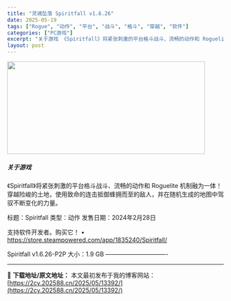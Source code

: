```yaml
---
title: "灵魂坠落 Spiritfall v1.6.26"
date: 2025-05-19
tags: ["Rogue", "动作", "平台", "战斗", "格斗", "穿越", "软件"]
categories: ["PC游戏"]
excerpt: "关于游戏 《Spiritfall》将紧张刺激的平台格斗战斗、流畅的动作和 Roguelite 机制融为一体！穿越险峻的土地，使用致命的连击抵御蜂拥而至的敌人，并在随机生成的地图中驾驭不断变化的力量。 标题：Spiritfall 类型：动作 发售日期：2024年2月28日 支持软件开发者。购买它！ •&hellip;"
layout: post
---
```


<img class="aligncenter size-full wp-image-13400" src="https://2cy.202588.cn/wp-content/uploads/2025/05/2025051912442442.webp" alt="" width="460" height="215" />
<h5>关于游戏</h5>
《Spiritfall》将紧张刺激的平台格斗战斗、流畅的动作和 Roguelite 机制融为一体！穿越险峻的土地，使用致命的连击抵御蜂拥而至的敌人，并在随机生成的地图中驾驭不断变化的力量。

标题：Spiritfall
类型：动作
发售日期：2024年2月28日

支持软件开发者。购买它！
• https://store.steampowered.com/app/1835240/Spiritfall/

Spiritfall v1.6.26-P2P
大小：1.9 GB
——————————-

---
📖 **下载地址/原文地址：** 本文最初发布于我的博客网站：[https://2cy.202588.cn/2025/05/13392/](https://2cy.202588.cn/2025/05/13392/)
